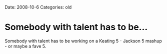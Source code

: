 Date: 2008-10-6
Categories: old

# Somebody with talent has to be...

Somebody with talent has to be working on a Keating 5 - Jackson 5 mashup - or maybe a fave 5.
